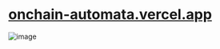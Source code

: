 # [onchain-automata.vercel.app](https://onchain-automata.vercel.app/)

![image](https://github.com/MarcoWorms/onchain-automata/assets/7863230/81c6bf79-bab4-4fbe-9b0c-955978760b26)
